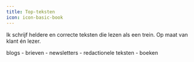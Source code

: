 ```yaml
---
title: Top-teksten
icon: icon-basic-book
---
```


Ik schrijf heldere en correcte teksten die lezen als een trein. Op maat van klant én lezer.

blogs - brieven - newsletters - redactionele teksten - boeken